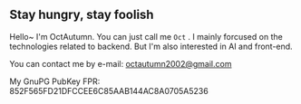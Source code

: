 ## Stay hungry, stay foolish

Hello~ I'm OctAutumn. You can just call me `Oct` . I mainly forcused on the technologies related to backend. But I'm also interested in AI and front-end.

You can contact me by e-mail: octautumn2002@gmail.com

My GnuPG PubKey FPR: 852F565FD21DFCCEE6C85AAB144AC8A0705A5236

<!--
**Oct-autumn/Oct-autumn** is a ✨ _special_ ✨ repository because its `README.md` (this file) appears on your GitHub profile.

Here are some ideas to get you started:

- 🔭 I’m currently working on ...
- 🌱 I’m currently learning ...
- 👯 I’m looking to collaborate on ...
- 🤔 I’m looking for help with ...
- 💬 Ask me about ...
- 📫 How to reach me: ...
- 😄 Pronouns: ...
- ⚡ Fun fact: ...
-->
